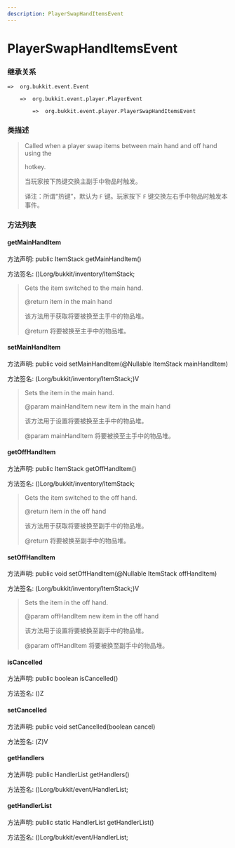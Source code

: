 ```yaml
---
description: PlayerSwapHandItemsEvent
---
```


# PlayerSwapHandItemsEvent

### 继承关系

    =>  org.bukkit.event.Event

        =>  org.bukkit.event.player.PlayerEvent

            =>  org.bukkit.event.player.PlayerSwapHandItemsEvent

### 类描述

> Called when a player swap items between main hand and off hand using the
>
> hotkey.
>
> 当玩家按下热键交换主副手中物品时触发。
>
> 译注：所谓“热键”，默认为 `F` 键。玩家按下 `F` 键交换左右手中物品时触发本事件。

### 方法列表

#### getMainHandItem

方法声明: public ItemStack getMainHandItem()

方法签名: ()Lorg/bukkit/inventory/ItemStack;

> Gets the item switched to the main hand.
>
> @return item in the main hand
>
> 该方法用于获取将要被换至主手中的物品堆。
>
> @return 将要被换至主手中的物品堆。

#### setMainHandItem

方法声明: public void setMainHandItem(@Nullable ItemStack mainHandItem)

方法签名: (Lorg/bukkit/inventory/ItemStack;)V

> Sets the item in the main hand.
>
> @param mainHandItem new item in the main hand
>
> 该方法用于设置将要被换至主手中的物品堆。
>
> @param mainHandItem 将要被换至主手中的物品堆。

#### getOffHandItem

方法声明: public ItemStack getOffHandItem()

方法签名: ()Lorg/bukkit/inventory/ItemStack;

> Gets the item switched to the off hand.
>
> @return item in the off hand
>
> 该方法用于获取将要被换至副手中的物品堆。
>
> @return 将要被换至副手中的物品堆。

#### setOffHandItem

方法声明: public void setOffHandItem(@Nullable ItemStack offHandItem)

方法签名: (Lorg/bukkit/inventory/ItemStack;)V

> Sets the item in the off hand.
>
> @param offHandItem new item in the off hand
>
> 该方法用于设置将要被换至副手中的物品堆。
>
> @param offHandItem 将要被换至副手中的物品堆。

#### isCancelled

方法声明: public boolean isCancelled()

方法签名: ()Z

#### setCancelled

方法声明: public void setCancelled(boolean cancel)

方法签名: (Z)V

#### getHandlers

方法声明: public HandlerList getHandlers()

方法签名: ()Lorg/bukkit/event/HandlerList;

#### getHandlerList

方法声明: public static HandlerList getHandlerList()

方法签名: ()Lorg/bukkit/event/HandlerList;